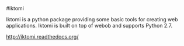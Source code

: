 #iktomi

Iktomi is a python package providing some basic tools for creating web applications. Iktomi is built on top of webob and supports Python 2.7.

http://iktomi.readthedocs.org/
